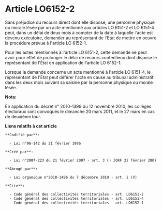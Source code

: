 # Article LO6152-2

Sans préjudice du recours direct dont elle dispose, une personne physique ou morale lésée par un acte mentionné aux articles
LO 6151-2 et LO 6151-4 peut, dans un délai de deux mois à compter de la date à laquelle l'acte est devenu exécutoire,
demander au représentant de l'Etat de mettre en oeuvre la procédure prévue à l'article LO 6152-1. 

Pour les actes mentionnés à l'article LO 6151-2, cette demande ne peut avoir pour effet de prolonger le délai de recours
contentieux dont dispose le représentant de l'État en application de l'article LO 6152-1. 

Lorsque la demande concerne un acte mentionné à l'article LO 6151-4, le représentant de l'État peut déférer l'acte en cause
au tribunal administratif dans les deux mois suivant sa saisine par la personne physique ou morale lésée.

**Nota:**

En application du décret n° 2010-1399 du 12 novembre 2010, les collèges électoraux sont convoqués le dimanche 20 mars 2011,
et le 27 mars en cas de deuxième tour.

**Liens relatifs à cet article**

	**Codifié par**:

	  - Loi n°96-142 du 21 février 1996

	**Créé par**:

	  - Loi n°2007-223 du 21 février 2007 - art. 3 () JORF 22 février 2007

	**Abrogé par**:

	  - Loi organique n°2010-1486 du 7 décembre 2010 - art. 2 (V)

	**Cite**:

	  - Code général des collectivités territoriales - art. LO6151-2
	  - Code général des collectivités territoriales - art. LO6151-4
	  - Code général des collectivités territoriales - art. LO6152-1
